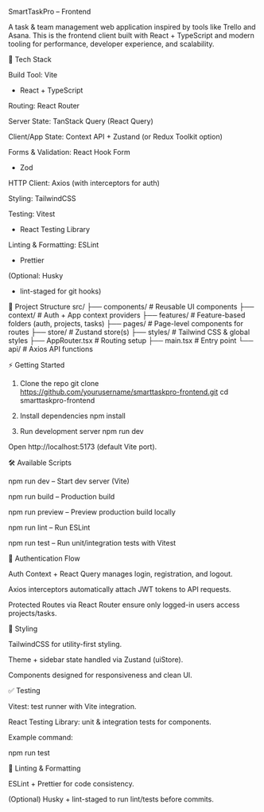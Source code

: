 SmartTaskPro – Frontend

A task & team management web application inspired by tools like Trello and Asana.
This is the frontend client built with React + TypeScript and modern tooling for performance, developer experience, and scalability.

🚀 Tech Stack

Build Tool: Vite
 + React + TypeScript

Routing: React Router

Server State: TanStack Query (React Query)

Client/App State: Context API + Zustand
 (or Redux Toolkit option)

Forms & Validation: React Hook Form
 + Zod

HTTP Client: Axios
 (with interceptors for auth)

Styling: TailwindCSS

Testing: Vitest
 + React Testing Library

Linting & Formatting: ESLint
 + Prettier

(Optional: Husky
 + lint-staged
 for git hooks)

📂 Project Structure
src/
├── components/       # Reusable UI components
├── context/          # Auth + App context providers
├── features/         # Feature-based folders (auth, projects, tasks)
├── pages/            # Page-level components for routes
├── store/            # Zustand store(s)
├── styles/           # Tailwind CSS & global styles
├── AppRouter.tsx     # Routing setup
├── main.tsx          # Entry point
└── api/              # Axios API functions

⚡️ Getting Started
1. Clone the repo
git clone https://github.com/yourusername/smarttaskpro-frontend.git
cd smarttaskpro-frontend

2. Install dependencies
npm install

3. Run development server
npm run dev


Open http://localhost:5173
 (default Vite port).

🛠 Available Scripts

npm run dev – Start dev server (Vite)

npm run build – Production build

npm run preview – Preview production build locally

npm run lint – Run ESLint

npm run test – Run unit/integration tests with Vitest

🔐 Authentication Flow

Auth Context + React Query manages login, registration, and logout.

Axios interceptors automatically attach JWT tokens to API requests.

Protected Routes via React Router ensure only logged-in users access projects/tasks.

🎨 Styling

TailwindCSS for utility-first styling.

Theme + sidebar state handled via Zustand (uiStore).

Components designed for responsiveness and clean UI.

✅ Testing

Vitest: test runner with Vite integration.

React Testing Library: unit & integration tests for components.

Example command:

npm run test

🔧 Linting & Formatting

ESLint + Prettier for code consistency.

(Optional) Husky + lint-staged to run lint/tests before commits.
